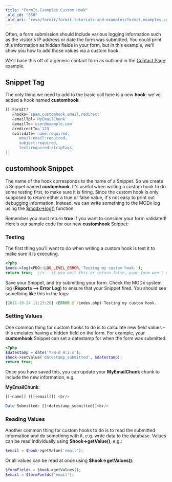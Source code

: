 ```yaml
---
title: "FormIt.Examples.Custom Hook"
_old_id: "850"
_old_uri: "revo/formit/formit.tutorials-and-examples/formit.examples.custom-hook"
---
```


Often, a form submission should include various logging information such as the visitor's IP address or date the form was submitted. You could print this information as hidden fields in your form, but in this example, we'll show you how to add those values via a custom hook.

We'll base this off of a generic contact form as outlined in the [Contact Page](extras/formit/formit.tutorials-and-examples/formit.examples.simple-contact-page "FormIt.Examples.Simple Contact Page") example.

## Snippet Tag

The only thing we need to add to the basic call here is a new **hook**: we've added a hook named **customhook**

``` php
[[!FormIt?
   &hooks=`spam,customhook,email,redirect`
   &emailTpl=`MyEmailChunk`
   &emailTo=`user@example.com`
   &redirectTo=`123`
   &validate=`name:required,
      email:email:required,
      subject:required,
      text:required:stripTags,
]]
```

## customhook Snippet

The name of the hook corresponds to the name of a Snippet. So we create a Snippet named **customhook**. It's useful when writing a custom hook to do some testing first, to make sure it is firing. Since the custom hook is only supposed to _return_ either a true or false value, it's not easy to print out debugging information. Instead, we can write something to the MODx log using the [$modx->log()](http://rtfm.modx.com/display/xPDO20/xPDO.log) function.

Remember you must return **true** if you want to consider your form validated! Here's our sample code for our new **customhook** Snippet:

### Testing

The first thing you'll want to do when writing a custom hook is test it to make sure it is executing.

 ``` php
<?php
$modx->log(xPDO::LOG_LEVEL_ERROR,'Testing my custom hook.');
return true;  //<-- if you omit this or return false, your form won't validate
```

Save your Snippet, and try submitting your form. Check the MODx system log (**Reports --> Error Log**) to ensure that your Snippet fired. You should see something like this in the logs:

 ``` php
[2011-10-24 11:23:20] (ERROR @ /index.php) Testing my custom hook.
```

### Setting Values

One common thing for custom hooks to do is to calculate new field values – this emulates having a hidden field on the form. For example, your **customhook** Snippet can set a datestamp for when the form was submitted.

 ``` php
<?php
$datestamp = date('Y-m-d H:i:s');
$hook->setValue('datestamp_submitted', $datestamp);
return true;
```

Once you have saved this, you can update your **MyEmailChunk** chunk to include the new information, e.g.

**MyEmailChunk**:

 ``` php
[[+name]] ([[+email]]) <br/>

Date Submitted: [[+datestamp_submitted]]<br/>
```

### Reading Values

Another common thing for custom hooks to do is to read the submitted information and do something with it, e.g. write data to the database. Values can be read individually using **$hook->getValue()**, e.g.:

 ``` php
$email = $hook->getValue('email');
```

Or all values can be read at once using **$hook->getValues()**:

 ``` php
$formFields = $hook->getValues();
$email = $formFields['email'];
```
